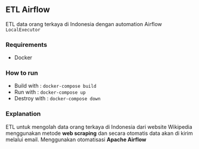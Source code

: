 ## ETL Airflow
ETL data orang terkaya di Indonesia dengan automation Airflow `LocalExecutor`

### Requirements
- Docker

### How to run
- Build with : `docker-compose build`
- Run with : `docker-compose up`
- Destroy with : `docker-compose down`

### Explanation
ETL untuk mengolah data orang terkaya di Indonesia dari website Wikipedia menggunakan metode **web scraping** dan secara otomatis data akan di kirim melalui email. Menggunakan otomatisasi **Apache Airflow** 
